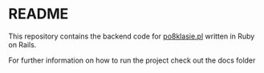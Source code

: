 # README

This repository contains the backend code for [po8klasie.pl](https://po8klasie.pl) written in Ruby on Rails. 

For further information on how to run the project check out the docs folder
